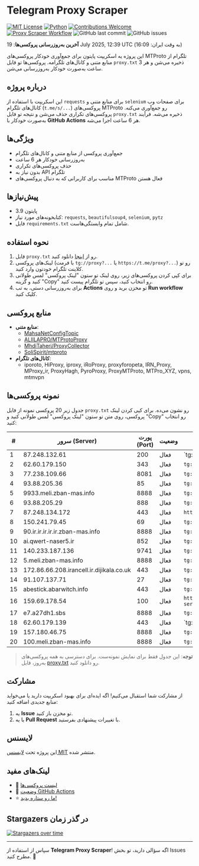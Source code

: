 # Telegram Proxy Scraper

[![MIT License](https://img.shields.io/badge/license-MIT-blue.svg)](https://opensource.org/licenses/MIT)
[![Python](https://img.shields.io/badge/python-3.9-blue)](https://www.python.org/downloads/)
[![Contributions Welcome](https://img.shields.io/badge/contributions-welcome-brightgreen.svg?style=flat)](https://github.com/Argh94/telegram-proxy-scraper/issues)
[![Proxy Scraper Workflow](https://github.com/Poriya58p/telegram-proxy-scraper/actions/workflows/scraper.yml/badge.svg)](https://github.com/Argh94/telegram-proxy-scraper/actions/workflows/scraper.yml)
![GitHub last commit](https://img.shields.io/github/last-commit/Argh94/telegram-proxy-scraper)
![GitHub issues](https://img.shields.io/github/issues/Argh94/telegram-proxy-scraper)

**آخرین به‌روزرسانی پروکسی‌ها**: 19 July 2025, 12:39 UTC (به وقت ایران: 16:09)

این پروژه یه اسکریپت پایتون برای جمع‌آوری خودکار پروکسی‌های MTProto تلگرام از منابع متنی و کانال‌های تلگرامه. پروکسی‌ها تو فایل `proxy.txt` ذخیره می‌شن و هر 3 ساعت به‌صورت خودکار به‌روزرسانی می‌شن.

## درباره پروژه

این اسکریپت با استفاده از `requests` برای منابع متنی و `selenium` برای صفحات وب کانال‌های تلگرام (`t.me/s/...`) پروکسی‌های MTProto رو جمع‌آوری می‌کنه. پروکسی‌های تکراری حذف می‌شن و نتیجه تو فایل `proxy.txt` ذخیره می‌شه. فرآیند به‌صورت خودکار با **GitHub Actions** هر 6 ساعت اجرا می‌شه.

## ویژگی‌ها
- جمع‌آوری پروکسی از منابع متنی و کانال‌های تلگرام
- به‌روزرسانی خودکار هر 6 ساعت
- حذف پروکسی‌های تکراری
- بدون نیاز به API تلگرام
- مناسب برای کاربرانی که به دنبال پروکسی‌های MTProto فعال هستن

## پیش‌نیازها
- پایتون 3.9
- کتابخونه‌های مورد نیاز: `requests`, `beautifulsoup4`, `selenium`, `pytz`
- فایل `requirements.txt` شامل تمام وابستگی‌هاست.

## نحوه استفاده
1. فایل `proxy.txt` رو از [اینجا](proxy.txt) دانلود کنید.
2. لینک‌های پروکسی (با فرمت `tg://proxy?...` یا `https://t.me/proxy?...`) رو تو کلاینت تلگرام خودتون وارد کنید.
3. برای کپی کردن پروکسی‌های زیر، روی لینک تو ستون "لینک پروکسی" لمس طولانی کنید و گزینه "Copy" رو انتخاب کنید، سپس تو تلگرام پیست کنید.
4. برای به‌روزرسانی دستی، به تب **Actions** تو مخزن برید و روی **Run workflow** کلیک کنید.

## منابع پروکسی
- **منابع متنی**:
  - [MahsaNetConfigTopic](https://raw.githubusercontent.com/MahsaNetConfigTopic/proxy/main/proxies.txt)
  - [ALIILAPRO/MTProtoProxy](https://raw.githubusercontent.com/ALIILAPRO/MTProtoProxy/main/proxy-list.txt)
  - [MhdiTaheri/ProxyCollector](https://raw.githubusercontent.com/MhdiTaheri/ProxyCollector/main/proxy.txt)
  - [SoliSpirit/mtproto](https://raw.githubusercontent.com/SoliSpirit/mtproto/master/all_proxies.txt)
- **کانال‌های تلگرام**:
  - iporoto, HiProxy, iproxy, iRoProxy, proxyforopeta, IRN_Proxy, MProxy_ir, ProxyHagh, PyroProxy, ProxyMTProto, MTPro_XYZ, vpns, mtmvpn

## نمونه پروکسی‌ها
جدول زیر 20 پروکسی نمونه از فایل `proxy.txt` رو نشون می‌ده. برای کپی کردن لینک پروکسی، روی متن تو ستون "لینک پروکسی" لمس طولانی کنید و "Copy" رو انتخاب کنید:

| #  | سرور (Server)       | پورت (Port) | وضعیت     | لینک پروکسی                     |
|----|---------------------|-------------|-----------|---------------------------------|
| 1 | 87.248.132.61 | 200 | فعال | `tg://proxy?server=87.248.132.61&port=200&secret=eeNEgYdJvXrFGRMCIMJdCQ)`` |
| 2 | 62.60.179.150 | 343 | فعال | `tg://proxy?server=62.60.179.150&port=343&secret=eed77db43ee3721f0fcb40a4ff63b5cd276d656469612e737465616d706f77657265642e636f6d` |
| 3 | 77.238.109.66 | 8081 | فعال | `tg://proxy?server=77.238.109.66&port=8081&secret=ee40dedd8b89df778347626a92bd9ce4be7777772e636c6f7564666c6172652e636f6d` |
| 4 | 93.88.205.36 | 85 | فعال | `tg://proxy?server=93.88.205.36&port=85&secret=7gAA8A8Pd1VV____9QBuLmltZWRpYS5zdGVhbXBvd2VyZWQuY29t` |
| 5 | 9933.meli.zban-mas.info | 8888 | فعال | `tg://proxy?server=9933.meli.zban-mas.info&port=8888&secret=7gAA8A8Pd1VV____9QBuLmltZWRpYS5zdGVhbXBvd2VyZWQuY29t` |
| 6 | 93.88.205.29 | 888 | فعال | `tg://proxy?server=93.88.205.29&port=888&secret=eeNEgYdJvXrFGRMCIMJdCQ` |
| 7 | 87.248.134.172 | 443 | فعال | `https://t.me/proxy?server=87.248.134.172&port=443&secret=ee0000f00f0f775555fffffff5006e2e696D656469612E737465616D706F77657265642E636F6D` |
| 8 | 150.241.79.45 | 69 | فعال | `tg://proxy?server=150.241.79.45&port=69&secret=7pVZ3VtL_Wuy49KeR-ZTRlB3d3cuc3BlZWR0ZXN0Lm5ldA==` |
| 9 | 90.ir.ir.ir.ir.ir.zban-mas.info | 8888 | فعال | `tg://proxy?server=90.ir.ir.ir.ir.ir.zban-mas.info&port=8888&secret=7gAA8A8Pd1VV9QBuLmltZWRpYS5zdGVhbXBvd2VyZWQuY29t` |
| 10 | ai.qwert-naser5.ir | 852 | فعال | `tg://proxy?server=ai.qwert-naser5.ir&port=852&secret=DDBighLLvXrFGRMCBVJdFQRueWVrdGFuZXQuY29tZmFyYTrhdi5jb212YZ6ubmFqXeEuY29t` |
| 11 | 140.233.187.136 | 9741 | فعال | `tg://proxy?server=140.233.187.136&port=9741&secret=ee0000f00f0f775555fffffff5006e2e696d656469612e737465616d706f77657265642e636f6d` |
| 12 | 5.meli.zban-mas.info | 8888 | فعال | `tg://proxy?server=5.meli.zban-mas.info&port=8888&secret=7gAA8A8Pd1VV____9QBuLmltZWRpYS5zdGVhbXBvd2VyZWQuY29t` |
| 13 | 172.86.66.208.irancell.ir.dijikala.co.uk | 443 | فعال | `tg://proxy?server=172.86.66.208.irancell.ir.dijikala.co.uk&port=443&secret=7hYDAQIAAfADA4biTDrd3E53d3cuZ29vZ2xlLmNvbQ==` |
| 14 | 91.107.137.71 | 27 | فعال | `tg://proxy?server=91.107.137.71&port=27&secret=1320PuNyHw_LQKT_Y7XNJw==` |
| 15 | abestick.abarwitch.info | 443 | فعال | `tg://proxy?server=abestick.abarwitch.info&port=443&secret=1603010200010001fc030386e24c3add` |
| 16 | 159.69.178.54 | 100 | فعال | `https://t.me/proxy?server=159.69.178.54&port=100&secret=EERighJJvXrFGRMCIMJdCQRueWVrdGFuZXQuY29tZmFyYWthdi5jb212YW4ubmFqdmEuY29tAAAAAAAAAAAAAAAAAAAAAAAAAAAAAAAAAAAAAAAAAAAAAAAAAAAAAAAAAAAAAAAAAAAAAAAAAAAAAAAAAAAAAAAAAAAAAAAAAAAAAAA` |
| 17 | e7.a27dh1.sbs | 8888 | فعال | `tg://proxy?server=e7.a27dh1.sbs&port=8888&secret=FgMBAgABAAH8AwOG4kw63Q` |
| 18 | 62.60.179.139 | 443 | فعال | `tg://proxy?server=62.60.179.139&port=443&secret=7hYDAQIAAQAH8AMDhuJMOt1tZWRpYS5zdGVhbXBvd2VyZWQuY29tbWVkaWEuc3RlYW1wb3dlcmVkLmNvbQ)`` |
| 19 | 157.180.46.75 | 8888 | فعال | `tg://proxy?server=157.180.46.75&port=8888&secret=FgMBAgABAAH8AwOG4kw63Q` |
| 20 | 100.meli.zban-mas.info | 8888 | فعال | `tg://proxy?server=100.meli.zban-mas.info&port=8888&secret=7gAA8A8Pd1VV____9QBuLmltZWRpYS5zdGVhbXBvd2VyZWQuY29t` |


> **توجه**: این جدول فقط برای نمایش نمونه‌ست. برای دسترسی به همه پروکسی‌های به‌روز، فایل [proxy.txt](proxy.txt) رو دانلود کنید.

## مشارکت
از مشارکت شما استقبال می‌کنیم! اگه ایده‌ای برای بهبود اسکریپت دارید یا می‌خواید منابع جدیدی اضافه کنید:
1. یه **Issue** تو مخزن باز کنید.
2. یا یه **Pull Request** با تغییرات پیشنهادی بفرستید.

## لایسنس
این پروژه تحت [لایسنس MIT](LICENSE) منتشر شده.

## لینک‌های مفید
- 📄 [لیست پروکسی‌ها](proxy.txt)
- 🚀 [وضعیت GitHub Actions](https://github.com/Argh94/telegram-proxy-scraper/actions)
- ⭐ [ما رو ستاره بدید!](https://github.com/Argh94/telegram-proxy-scraper)

## Stargazers در گذر زمان
[![Stargazers over time](https://starchart.cc/Argh94/telegram-proxy-scraper.svg?variant=adaptive)](https://starchart.cc/Argh94/telegram-proxy-scraper)

---

سپاس از استفاده از **Telegram Proxy Scraper**! اگه سؤالی دارید، تو بخش Issues مطرح کنید. 🌟
